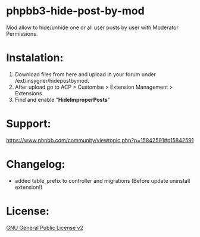 # phpbb3-hide-post-by-mod
Mod allow to hide/unhide one or all user posts by user with Moderator Permissions.

# Instalation:
1. Download files from here and upload in your forum under /ext/insygner/hidepostbymod.
2. After upload go to ACP > Customise > Extension Management > Extensions
3. Find and enable "**HideImproperPosts**"

# Support:
https://www.phpbb.com/community/viewtopic.php?p=15842591#p15842591

# Changelog:
- added table_prefix to controller and migrations (Before update uninstall extension!)

# License:
[GNU General Public License v2](http://opensource.org/licenses/gpl-2.0.php)
